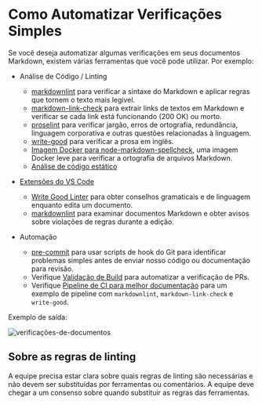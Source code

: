 # Como Automatizar Verificações Simples

Se você deseja automatizar algumas verificações em seus documentos Markdown, existem várias ferramentas que você pode utilizar. Por exemplo:

- Análise de Código / Linting
  - [markdownlint](../../code-reviews/recipes/markdown.md#markdownlint) para verificar a sintaxe do Markdown e aplicar regras que tornem o texto mais legível.
  - [markdown-link-check](https://github.com/tcort/markdown-link-check) para extrair links de textos em Markdown e verificar se cada link está funcionando (200 OK) ou morto.
  - [proselint](../../code-reviews/recipes/markdown.md#proselint) para verificar jargão, erros de ortografia, redundância, linguagem corporativa e outras questões relacionadas à linguagem.
  - [write-good](../../code-reviews/recipes/markdown.md#write-good) para verificar a prosa em inglês.
  - [Imagem Docker para node-markdown-spellcheck](https://github.com/tmaier/docker-markdown-spellcheck), uma imagem Docker leve para verificar a ortografia de arquivos Markdown.
  - [Análise de código estático](../../continuous-integration/dev-sec-ops/static-code-analysis/static_code_analysis.md)

- [Extensões do VS Code](../../code-reviews/recipes/markdown.md#vs-code-extensions)
  - [Write Good Linter](../../code-reviews/recipes/markdown.md#write-good-linter) para obter conselhos gramaticais e de linguagem enquanto edita um documento.
  - [markdownlint](../../code-reviews/recipes/markdown.md#markdownlint-extension) para examinar documentos Markdown e obter avisos sobre violações de regras durante a edição.

- Automação
  - [pre-commit](https://pre-commit.com/) para usar scripts de hook do Git para identificar problemas simples antes de enviar nosso código ou documentação para revisão.
  - Verifique [Validação de Build](../../code-reviews/recipes/markdown.md#build-validation) para automatizar a verificação de PRs.
  - Verifique [Pipeline de CI para melhor documentação](../../continuous-integration/markdown-linting/README.md) para um exemplo de pipeline com `markdownlint`, `markdown-link-check` e `write-good`.

Exemplo de saída:

![verificações-de-documentos](./images/docs-checks.png)

## Sobre as regras de linting

A equipe precisa estar clara sobre quais regras de linting são necessárias e não devem ser substituídas por ferramentas ou comentários. A equipe deve chegar a um consenso sobre quando substituir as regras das ferramentas.
